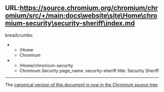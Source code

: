 URL:https://source.chromium.org/chromium/chromium/src/+/main:docs\website\site\Home\chromium-security\security-sheriff\index.md
---
breadcrumbs:
- - /Home
  - Chromium
- - /Home/chromium-security
  - Chromium Security
page_name: security-sheriff
title: Security Sheriff
---

The [canonical version of this document is now in the Chromium source
tree](https://chromium.googlesource.com/chromium/src/+/HEAD/docs/security/sheriff.md).
